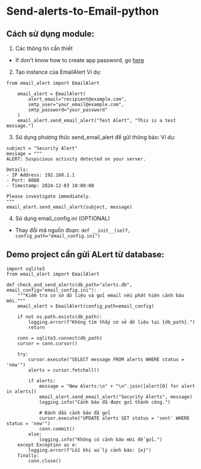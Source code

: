 # Send-alerts-to-Email-python
## Cách sử dụng module:
1. Các thông tin cần thiết
- If don't know how to create app password, go [here](https://myaccount.google.com/apppasswords?pli=1&rapt=AEjHL4OVlHBZyIzfrw29E_Q4mYB5-Ei_wmrnL7Bw5Mvr51ST_6r9yfNADQL6wxYkdzGYKzB5DULwwhRcJaOEfKjloUDyhUbRCHUonLcj99aCP6EDXzOBBFM)
2. Tạo instance của EmailAlert
Ví dụ:
```
from email_alert import EmailAlert

    email_alert = EmailAlert(
        alert_email="recipient@example.com",
        smtp_user="your_email@example.com",
        smtp_password="your_password"
    )
    email_alert.send_email_alert("Test Alert", "This is a test message.")
```
3. Sử dụng phương thức send_email_alert để gửi thông báo:
Ví dụ:
```
subject = "Security Alert"
message = """
ALERT: Suspicious activity detected on your server.

Details:
- IP Address: 192.168.1.1
- Port: 8080
- Timestamp: 2024-12-03 10:00:00

Please investigate immediately.
"""
email_alert.send_email_alert(subject, message)

```
4. Sử dụng email_config.ini (OPTIONAL)
- Thay đổi mã nguồn đoạn: ```def __init__(self, config_path="email_config.ini")```
## Demo project cần gửi ALert từ database:
```
import sqlite3
from email_alert import EmailAlert

def check_and_send_alerts(db_path="alerts.db", email_config="email_config.ini"):
    """Kiểm tra cơ sở dữ liệu và gửi email nếu phát hiện cảnh báo mới."""
    email_alert = EmailAlert(config_path=email_config)
    
    if not os.path.exists(db_path):
        logging.error(f"Không tìm thấy cơ sở dữ liệu tại {db_path}.")
        return

    conn = sqlite3.connect(db_path)
    cursor = conn.cursor()

    try:
        cursor.execute("SELECT message FROM alerts WHERE status = 'new'")
        alerts = cursor.fetchall()

        if alerts:
            message = "New Alerts:\n" + "\n".join([alert[0] for alert in alerts])
            email_alert.send_email_alert("Security Alerts", message)
            logging.info("Cảnh báo đã được gửi thành công.")

            # Đánh dấu cảnh báo đã gửi
            cursor.execute("UPDATE alerts SET status = 'sent' WHERE status = 'new'")
            conn.commit()
        else:
            logging.info("Không có cảnh báo mới để gửi.")
    except Exception as e:
        logging.error(f"Lỗi khi xử lý cảnh báo: {e}")
    finally:
        conn.close()
```
